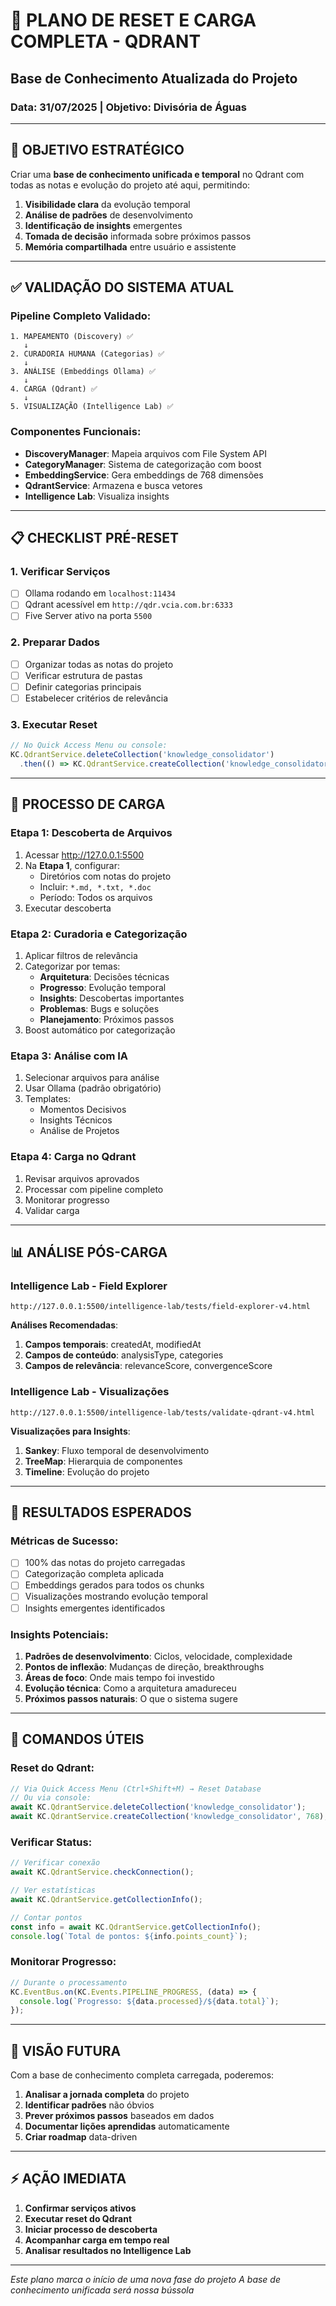 # 🔄 PLANO DE RESET E CARGA COMPLETA - QDRANT
## Base de Conhecimento Atualizada do Projeto
### Data: 31/07/2025 | Objetivo: Divisória de Águas

---

## 🎯 OBJETIVO ESTRATÉGICO

Criar uma **base de conhecimento unificada e temporal** no Qdrant com todas as notas e evolução do projeto até aqui, permitindo:

1. **Visibilidade clara** da evolução temporal
2. **Análise de padrões** de desenvolvimento
3. **Identificação de insights** emergentes
4. **Tomada de decisão** informada sobre próximos passos
5. **Memória compartilhada** entre usuário e assistente

---

## ✅ VALIDAÇÃO DO SISTEMA ATUAL

### Pipeline Completo Validado:
```
1. MAPEAMENTO (Discovery) ✅
   ↓
2. CURADORIA HUMANA (Categorias) ✅
   ↓
3. ANÁLISE (Embeddings Ollama) ✅
   ↓
4. CARGA (Qdrant) ✅
   ↓
5. VISUALIZAÇÃO (Intelligence Lab) ✅
```

### Componentes Funcionais:
- **DiscoveryManager**: Mapeia arquivos com File System API
- **CategoryManager**: Sistema de categorização com boost
- **EmbeddingService**: Gera embeddings de 768 dimensões
- **QdrantService**: Armazena e busca vetores
- **Intelligence Lab**: Visualiza insights

---

## 📋 CHECKLIST PRÉ-RESET

### 1. Verificar Serviços
- [ ] Ollama rodando em `localhost:11434`
- [ ] Qdrant acessível em `http://qdr.vcia.com.br:6333`
- [ ] Five Server ativo na porta `5500`

### 2. Preparar Dados
- [ ] Organizar todas as notas do projeto
- [ ] Verificar estrutura de pastas
- [ ] Definir categorias principais
- [ ] Estabelecer critérios de relevância

### 3. Executar Reset
```javascript
// No Quick Access Menu ou console:
KC.QdrantService.deleteCollection('knowledge_consolidator')
  .then(() => KC.QdrantService.createCollection('knowledge_consolidator', 768))
```

---

## 🚀 PROCESSO DE CARGA

### Etapa 1: Descoberta de Arquivos
1. Acessar http://127.0.0.1:5500
2. Na **Etapa 1**, configurar:
   - Diretórios com notas do projeto
   - Incluir: `*.md, *.txt, *.doc`
   - Período: Todos os arquivos
3. Executar descoberta

### Etapa 2: Curadoria e Categorização
1. Aplicar filtros de relevância
2. Categorizar por temas:
   - **Arquitetura**: Decisões técnicas
   - **Progresso**: Evolução temporal
   - **Insights**: Descobertas importantes
   - **Problemas**: Bugs e soluções
   - **Planejamento**: Próximos passos
3. Boost automático por categorização

### Etapa 3: Análise com IA
1. Selecionar arquivos para análise
2. Usar Ollama (padrão obrigatório)
3. Templates:
   - Momentos Decisivos
   - Insights Técnicos
   - Análise de Projetos

### Etapa 4: Carga no Qdrant
1. Revisar arquivos aprovados
2. Processar com pipeline completo
3. Monitorar progresso
4. Validar carga

---

## 📊 ANÁLISE PÓS-CARGA

### Intelligence Lab - Field Explorer
```
http://127.0.0.1:5500/intelligence-lab/tests/field-explorer-v4.html
```

**Análises Recomendadas**:
1. **Campos temporais**: createdAt, modifiedAt
2. **Campos de conteúdo**: analysisType, categories
3. **Campos de relevância**: relevanceScore, convergenceScore

### Intelligence Lab - Visualizações
```
http://127.0.0.1:5500/intelligence-lab/tests/validate-qdrant-v4.html
```

**Visualizações para Insights**:
1. **Sankey**: Fluxo temporal de desenvolvimento
2. **TreeMap**: Hierarquia de componentes
3. **Timeline**: Evolução do projeto

---

## 🎯 RESULTADOS ESPERADOS

### Métricas de Sucesso:
- [ ] 100% das notas do projeto carregadas
- [ ] Categorização completa aplicada
- [ ] Embeddings gerados para todos os chunks
- [ ] Visualizações mostrando evolução temporal
- [ ] Insights emergentes identificados

### Insights Potenciais:
1. **Padrões de desenvolvimento**: Ciclos, velocidade, complexidade
2. **Pontos de inflexão**: Mudanças de direção, breakthroughs
3. **Áreas de foco**: Onde mais tempo foi investido
4. **Evolução técnica**: Como a arquitetura amadureceu
5. **Próximos passos naturais**: O que o sistema sugere

---

## 📝 COMANDOS ÚTEIS

### Reset do Qdrant:
```javascript
// Via Quick Access Menu (Ctrl+Shift+M) → Reset Database
// Ou via console:
await KC.QdrantService.deleteCollection('knowledge_consolidator');
await KC.QdrantService.createCollection('knowledge_consolidator', 768);
```

### Verificar Status:
```javascript
// Verificar conexão
await KC.QdrantService.checkConnection();

// Ver estatísticas
await KC.QdrantService.getCollectionInfo();

// Contar pontos
const info = await KC.QdrantService.getCollectionInfo();
console.log(`Total de pontos: ${info.points_count}`);
```

### Monitorar Progresso:
```javascript
// Durante o processamento
KC.EventBus.on(KC.Events.PIPELINE_PROGRESS, (data) => {
  console.log(`Progresso: ${data.processed}/${data.total}`);
});
```

---

## 🔮 VISÃO FUTURA

Com a base de conhecimento completa carregada, poderemos:

1. **Analisar a jornada completa** do projeto
2. **Identificar padrões** não óbvios
3. **Prever próximos passos** baseados em dados
4. **Documentar lições aprendidas** automaticamente
5. **Criar roadmap** data-driven

---

## ⚡ AÇÃO IMEDIATA

1. **Confirmar serviços ativos**
2. **Executar reset do Qdrant**
3. **Iniciar processo de descoberta**
4. **Acompanhar carga em tempo real**
5. **Analisar resultados no Intelligence Lab**

---

*Este plano marca o início de uma nova fase do projeto*
*A base de conhecimento unificada será nossa bússola*